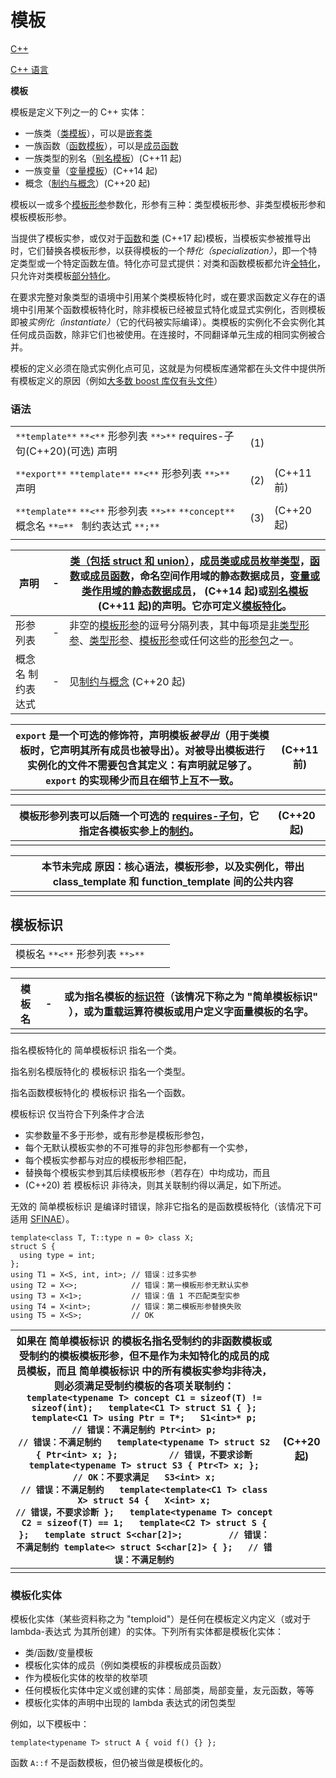 ﻿# 模板

 

[ C++](https://zh.cppreference.com/w/cpp)

 

[C++ 语言](https://zh.cppreference.com/w/cpp/language)

 

**模板**

 

模板是定义下列之一的 C++ 实体： 

-  一族类（[类模板](https://zh.cppreference.com/w/cpp/language/class_template)），可以是[嵌套类](https://zh.cppreference.com/w/cpp/language/member_template) 
-  一族函数（[函数模板](https://zh.cppreference.com/w/cpp/language/function_template)），可以是[成员函数](https://zh.cppreference.com/w/cpp/language/member_template) 
-  一族类型的别名（[别名模板](https://zh.cppreference.com/w/cpp/language/type_alias)）(C++11 起) 
-  一族变量（[变量模板](https://zh.cppreference.com/w/cpp/language/variable_template)）(C++14 起) 
-  概念（[制约与概念](https://zh.cppreference.com/w/cpp/language/constraints)）(C++20 起) 

模板以一或多个[模板形参](https://zh.cppreference.com/w/cpp/language/template_parameters)参数化，形参有三种：类型模板形参、非类型模板形参和模板模板形参。 

当提供了模板实参，或仅对于[函数](https://zh.cppreference.com/w/cpp/language/function_template#.E6.A8.A1.E6.9D.BF.E5.8F.82.E6.95.B0.E6.8E.A8.E5.AF.BC)和[类](https://zh.cppreference.com/w/cpp/language/class_template_argument_deduction) (C++17 起)模板，当模板实参被推导出时，它们替换各模板形参，以获得模板的一个*特化（specialization）*，即一个特定类型或一个特定函数左值。特化亦可显式提供：对类和函数模板都允许[全特化](https://zh.cppreference.com/w/cpp/language/template_specialization)，只允许对类模板[部分特化](https://zh.cppreference.com/w/cpp/language/partial_specialization)。 

在要求完整对象类型的语境中引用某个类模板特化时，或在要求函数定义存在的语境中引用某个函数模板特化时，除非模板已经被显式特化或显式实例化，否则模板即被*实例化（instantiate）*（它的代码被实际编译）。类模板的实例化不会实例化其任何成员函数，除非它们也被使用。在连接时，不同翻译单元生成的相同实例被合并。 

模板的定义必须在隐式实例化点可见，这就是为何模板库通常都在头文件中提供所有模板定义的原因（例如[大多数 boost 库仅有头文件](http://www.boost.org/doc/libs/release/more/getting_started/unix-variants.html#header-only-libraries)） 

###  语法

|                                                              |      |            |
| ------------------------------------------------------------ | ---- | ---------- |
| `**template**` `**<**` 形参列表 `**>**` requires-子句(C++20)(可选) 声明 | (1)  |            |
|                                                              |      |            |
| `**export**` `**template**` `**<**` 形参列表 `**>**` 声明    | (2)  | (C++11 前) |
|                                                              |      |            |
| `**template**` `**<**` 形参列表 `**>**` `**concept**` 概念名 `**=** ` 制约表达式 `**;**` | (3)  | (C++20 起) |
|                                                              |      |            |

| 声明              | -    | [类（包括 struct 和 union）](https://zh.cppreference.com/w/cpp/language/class_template)，[成员类或成员枚举类型](https://zh.cppreference.com/w/cpp/language/member_template)，[函数](https://zh.cppreference.com/w/cpp/language/function_template)或[成员函数](https://zh.cppreference.com/w/cpp/language/member_template)，命名空间作用域的静态数据成员，[变量或类作用域的静态数据成员](https://zh.cppreference.com/w/cpp/language/variable_template)， (C++14 起)或[别名模板](https://zh.cppreference.com/w/cpp/language/type_alias) (C++11 起)的声明。它亦可定义[模板特化](https://zh.cppreference.com/w/cpp/language/template_specialization)。 |
| ----------------- | ---- | ------------------------------------------------------------ |
| 形参列表          | -    | 非空的[模板形参](https://zh.cppreference.com/w/cpp/language/template_parameters)的逗号分隔列表，其中每项是[非类型形参](https://zh.cppreference.com/w/cpp/language/template_parameters#.E9.9D.9E.E7.B1.BB.E5.9E.8B.E6.A8.A1.E6.9D.BF.E5.BD.A2.E5.8F.82)、[类型形参](https://zh.cppreference.com/w/cpp/language/template_parameters#.E7.B1.BB.E5.9E.8B.E6.A8.A1.E6.9D.BF.E5.BD.A2.E5.8F.82)、[模板形参](https://zh.cppreference.com/w/cpp/language/template_parameters#.E6.A8.A1.E6.9D.BF.E6.A8.A1.E6.9D.BF.E5.BD.A2.E5.8F.82)或任何这些的[形参包](https://zh.cppreference.com/w/cpp/language/parameter_pack)之一。 |
| 概念名 制约表达式 | -    | 见[制约与概念](https://zh.cppreference.com/w/cpp/language/constraints) (C++20 起) |

| `export` 是一个可选的修饰符，声明模板*被导出*（用于类模板时，它声明其所有成员也被导出）。对被导出模板进行实例化的文件不需要包含其定义：有声明就足够了。`export` 的实现稀少而且在细节上互不一致。 | (C++11 前) |
| ------------------------------------------------------------ | ---------- |
|                                                              |            |

| 模板形参列表可以后随一个可选的 [requires-子句](https://zh.cppreference.com/w/cpp/language/constraints#requires_.E5.AD.90.E5.8F.A5)，它指定各模板实参上的[制约](https://zh.cppreference.com/w/cpp/language/constraints)。 | (C++20 起) |
| ------------------------------------------------------------ | ---------- |
|                                                              |            |


 

|      | 本节未完成 原因：核心语法，模板形参，以及实例化，带出 class_template 和 function_template 间的公共内容 |
| ---- | ------------------------------------------------------------ |
|      |                                                              |

##  模板标识

|                                 |      |      |
| ------------------------------- | ---- | ---- |
| 模板名 `**<**` 形参列表 `**>**` |      |      |
|                                 |      |      |

| 模板名 | -    | 或为指名模板的[标识符](https://zh.cppreference.com/w/cpp/language/identifiers)（该情况下称之为 "简单模板标识" ），或为重载运算符模板或用户定义字面量模板的名字。 |
| ------ | ---- | ------------------------------------------------------------ |
|        |      |                                                              |

指名模板特化的 简单模板标识 指名一个类。 

指名别名模版特化的 模板标识 指名一个类型。 

指名函数模板特化的 模板标识 指名一个函数。 

模板标识 仅当符合下列条件才合法 

-  实参数量不多于形参，或有形参是模板形参包， 
-  每个无默认模板实参的不可推导的非包形参都有一个实参， 
-  每个模板实参都与对应的模板形参相匹配， 
-  替换每个模板实参到其后续模板形参（若存在）中均成功，而且 
-  (C++20) 若 模板标识 非待决，则其关联制约得以满足，如下所述。 

无效的 简单模板标识 是编译时错误，除非它指名的是函数模板特化（该情况下可适用 [SFINAE](https://zh.cppreference.com/w/cpp/language/sfinae)）。 

```
template<class T, T::type n = 0> class X;
struct S {
  using type = int;
};
using T1 = X<S, int, int>; // 错误：过多实参
using T2 = X<>;            // 错误：第一模板形参无默认实参
using T3 = X<1>;           // 错误：值 1 不匹配类型实参
using T4 = X<int>;         // 错误：第二模板形参替换失败
using T5 = X<S>;           // OK
```

| 如果在 简单模板标识 的模板名指名受制约的非函数模板或受制约的模板模板形参，但不是作为未知特化的成员的成员模板，而且 简单模板标识 中的所有模板实参均非待决，则必须满足受制约模板的各项关联制约：  `template<typename T> concept C1 = sizeof(T) != sizeof(int);   template<C1 T> struct S1 { }; template<C1 T> using Ptr = T*;   S1<int>* p;                         // 错误：不满足制约 Ptr<int> p;                         // 错误：不满足制约   template<typename T> struct S2 { Ptr<int> x; };          // 错误，不要求诊断   template<typename T> struct S3 { Ptr<T> x; };            // OK：不要求满足   S3<int> x;                          // 错误：不满足制约   template<template<C1 T> class X> struct S4 {   X<int> x;                         // 错误，不要求诊断 };   template<typename T> concept C2 = sizeof(T) == 1;   template<C2 T> struct S { };   template struct S<char[2]>;         // 错误：不满足制约 template<> struct S<char[2]> { };   // 错误：不满足制约` | (C++20 起) |
| ------------------------------------------------------------ | ---------- |
|                                                              |            |

###  模板化实体

模板化实体（某些资料称之为 "temploid"）是任何在模板定义内定义（或对于 lambda-表达式 为其所创建）的实体。下列所有实体都是模板化实体： 

-  类/函数/变量模板 
-  模板化实体的成员（例如类模板的非模板成员函数） 
-  作为模板化实体的枚举的枚举项 
-  任何模板化实体中定义或创建的实体：局部类，局部变量，友元函数，等等 
-  模板化实体的声明中出现的 lambda 表达式的闭包类型 

例如，以下模板中： 

```
template<typename T> struct A { void f() {} };
```

函数 `A::f` 不是函数模板，但仍被当做是模板化的。 
